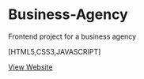# Business-Agency
Frontend project for a business agency

[HTML5,CSS3,JAVASCRIPT]

[View Website](https://favbusinessagency.netlify.app/)


